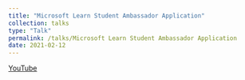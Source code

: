```yaml
---
title: "Microsoft Learn Student Ambassador Application"
collection: talks
type: "Talk"
permalink: /talks/Microsoft Learn Student Ambassador Application
date: 2021-02-12
---
```


[YouTube](https://youtu.be/-NuPPQKneyg)
